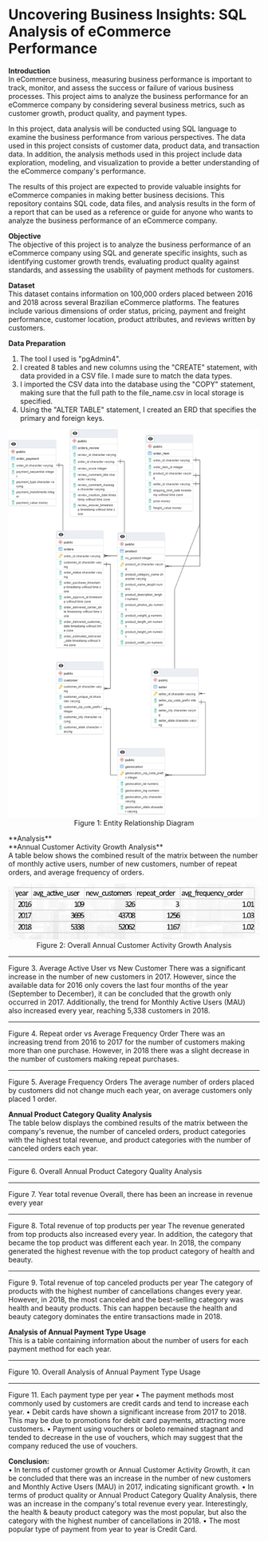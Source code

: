 # **Uncovering Business Insights: SQL Analysis of eCommerce Performance**

**Introduction** <br>
In eCommerce business, measuring business performance is important to track, monitor, and assess the success or failure of various business processes. This project aims to analyze the business performance for an eCommerce company by considering several business metrics, such as customer growth, product quality, and payment types.

In this project, data analysis will be conducted using SQL language to examine the business performance from various perspectives. The data used in this project consists of customer data, product data, and transaction data. In addition, the analysis methods used in this project include data exploration, modeling, and visualization to provide a better understanding of the eCommerce company's performance.

The results of this project are expected to provide valuable insights for eCommerce companies in making better business decisions. This repository contains SQL code, data files, and analysis results in the form of a report that can be used as a reference or guide for anyone who wants to analyze the business performance of an eCommerce company.

**Objective** <br>
The objective of this project is to analyze the business performance of an eCommerce company using SQL and generate specific insights, such as identifying customer growth trends, evaluating product quality against standards, and assessing the usability of payment methods for customers.

**Dataset** <br>
This dataset contains information on 100,000 orders placed between 2016 and 2018 across several Brazilian eCommerce platforms. The features include various dimensions of order status, pricing, payment and freight performance, customer location, product attributes, and reviews written by customers.

**Data Preparation** <br>
1. The tool I used is "pgAdmin4".
2. I created 8 tables and new columns using the "CREATE" statement, with data provided in a CSV file. I made sure to match the data types.
3. I imported the CSV data into the database using the "COPY" statement, making sure that the full path to the file_name.csv in local storage is specified.
4. Using the "ALTER TABLE" statement, I created an ERD that specifies the primary and foreign keys.
<p align="center">
    <img width="561" alt="ERD Screenshot" src="https://raw.githubusercontent.com/Rudiyanti/ecommerce-growth-sql-analysis/main/erd.png"><br>
    Figure 1: Entity Relationship Diagram
</p>
**Analysis** <br>
**Annual Customer Activity Growth Analysis** <br>
A table below shows the combined result of the matrix between the number of monthly active users, number of new customers, number of repeat orders, and average frequency of orders.

<p align="center">
    <img width="561" alt="Customers Screenshot" src="https://raw.githubusercontent.com/Rudiyanti/ecommerce-growth-sql-analysis/main/Customers.png"><br>
    Figure 2: Overall Annual Customer Activity Growth Analysis
</p>

-----------------
Figure 3. Average Active User vs New Customer
There was a significant increase in the number of new customers in 2017. However, since the available data for 2016 only covers the last four months of the year (September to December), it can be concluded that the growth only occurred in 2017. Additionally, the trend for Monthly Active Users (MAU) also increased every year, reaching 5,338 customers in 2018.

----------------
Figure 4. Repeat order vs Average Frequency Order
There was an increasing trend from 2016 to 2017 for the number of customers making more than one purchase. However, in 2018 there was a slight decrease in the number of customers making repeat purchases.

----------------
Figure 5. Average Frequency Orders
The average number of orders placed by customers did not change much each year, on average customers only placed 1 order.

**Annual Product Category Quality Analysis** <br>
The table below displays the combined results of the matrix between the company's revenue, the number of canceled orders, product categories with the highest total revenue, and product categories with the number of canceled orders each year.

-----------------
Figure 6. Overall Annual Product Category Quality Analysis

---------------
Figure 7. Year total revenue
Overall, there has been an increase in revenue every year

--------------
Figure 8. Total revenue of top products per year
The revenue generated from top products also increased every year. In addition, the category that became the top product was different each year. In 2018, the company generated the highest revenue with the top product category of health and beauty.

--------------
Figure 9. Total revenue of top canceled products per year
The category of products with the highest number of cancellations changes every year. However, in 2018, the most canceled and the best-selling category was health and beauty products. This can happen because the health and beauty category dominates the entire transactions made in 2018.

**Analysis of Annual Payment Type Usage** <br>
This is a table containing information about the number of users for each payment method for each year.

----------------------------------
Figure 10. Overall Analysis of Annual Payment Type Usage

---------------------------
Figure 11. Each payment type per year
• The payment methods most commonly used by customers are credit cards and tend to increase each year.
• Debit cards have shown a significant increase from 2017 to 2018. This may be due to promotions for debit card payments, attracting more customers.
• Payment using vouchers or boleto remained stagnant and tended to decrease in the use of vouchers, which may suggest that the company reduced the use of vouchers.

**Conclusion:** <br>
• In terms of customer growth or Annual Customer Activity Growth, it can be concluded that there was an increase in the number of new customers and Monthly Active Users (MAU) in 2017, indicating significant growth.
• In terms of product quality or Annual Product Category Quality Analysis, there was an increase in the company's total revenue every year. Interestingly, the health & beauty product category was the most popular, but also the category with the highest number of cancellations in 2018.
• The most popular type of payment from year to year is Credit Card.
